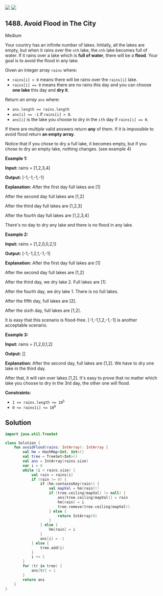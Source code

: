 [![](https://img.shields.io/github/stars/javadev/LeetCode-in-Kotlin?label=Stars&style=flat-square)](https://github.com/javadev/LeetCode-in-Kotlin)
[![](https://img.shields.io/github/forks/javadev/LeetCode-in-Kotlin?label=Fork%20me%20on%20GitHub%20&style=flat-square)](https://github.com/javadev/LeetCode-in-Kotlin/fork)

## 1488\. Avoid Flood in The City

Medium

Your country has an infinite number of lakes. Initially, all the lakes are empty, but when it rains over the `nth` lake, the `nth` lake becomes full of water. If it rains over a lake which is **full of water**, there will be a **flood**. Your goal is to avoid the flood in any lake.

Given an integer array `rains` where:

*   `rains[i] > 0` means there will be rains over the `rains[i]` lake.
*   `rains[i] == 0` means there are no rains this day and you can choose **one lake** this day and **dry it**.

Return _an array `ans`_ where:

*   `ans.length == rains.length`
*   `ans[i] == -1` if `rains[i] > 0`.
*   `ans[i]` is the lake you choose to dry in the `ith` day if `rains[i] == 0`.

If there are multiple valid answers return **any** of them. If it is impossible to avoid flood return **an empty array**.

Notice that if you chose to dry a full lake, it becomes empty, but if you chose to dry an empty lake, nothing changes. (see example 4)

**Example 1:**

**Input:** rains = [1,2,3,4]

**Output:** [-1,-1,-1,-1]

**Explanation:** After the first day full lakes are [1]

After the second day full lakes are [1,2]

After the third day full lakes are [1,2,3]

After the fourth day full lakes are [1,2,3,4]

There's no day to dry any lake and there is no flood in any lake.

**Example 2:**

**Input:** rains = [1,2,0,0,2,1]

**Output:** [-1,-1,2,1,-1,-1]

**Explanation:** After the first day full lakes are [1]

After the second day full lakes are [1,2]

After the third day, we dry lake 2. Full lakes are [1]

After the fourth day, we dry lake 1. There is no full lakes.

After the fifth day, full lakes are [2].

After the sixth day, full lakes are [1,2].

It is easy that this scenario is flood-free. [-1,-1,1,2,-1,-1] is another acceptable scenario.

**Example 3:**

**Input:** rains = [1,2,0,1,2]

**Output:** []

**Explanation:** After the second day, full lakes are [1,2]. We have to dry one lake in the third day.

After that, it will rain over lakes [1,2]. It's easy to prove that no matter which lake you choose to dry in the 3rd day, the other one will flood.

**Constraints:**

*   <code>1 <= rains.length <= 10<sup>5</sup></code>
*   <code>0 <= rains[i] <= 10<sup>9</sup></code>

## Solution

```kotlin
import java.util.TreeSet

class Solution {
    fun avoidFlood(rains: IntArray): IntArray {
        val hm = HashMap<Int, Int>()
        val tree = TreeSet<Int>()
        val ans = IntArray(rains.size)
        var i = 0
        while (i < rains.size) {
            val rain = rains[i]
            if (rain != 0) {
                if (hm.containsKey(rain)) {
                    val mapVal = hm[rain]!!
                    if (tree.ceiling(mapVal) != null) {
                        ans[tree.ceiling(mapVal)] = rain
                        hm[rain] = i
                        tree.remove(tree.ceiling(mapVal))
                    } else {
                        return IntArray(0)
                    }
                } else {
                    hm[rain] = i
                }
                ans[i] = -1
            } else {
                tree.add(i)
            }
            i += 1
        }
        for (tr in tree) {
            ans[tr] = 1
        }
        return ans
    }
}
```